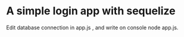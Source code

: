 # A simple login app with sequelize

Edit database connection in app.js , and  write on console node app.js.
